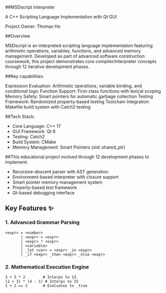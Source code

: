 ##MSDscript Interpreter

A C++ Scripting Language Implementation with Qt GUI

Project Owner: Thomas Ho

##Overview

MSDscript is an interpreted scripting language implementation featuring arithmetic operations, variables, functions, and advanced memory management. Developed as part of advanced software construction coursework, this project demonstrates core compiler/interpreter concepts through 12 iterative development phases.

##Key capabilities:

Expression Evaluation: Arithmetic operations, variable binding, and conditional logic
Function Support: First-class functions with lexical scoping
Memory Safety: Smart pointers for automatic garbage collection
Testing Framework: Randomized property-based testing
Toolchain Integration: Makefile build system with Catch2 testing

##Tech Stack:
- Core Language: C++ 17
- GUI Framework: Qt 6
- Testing: Catch2
- Build System: CMake
- Memory Management: Smart Pointers (std::shared_ptr)


##This educational project evolved through 12 development phases to implement:
- Recursive-descent parser with AST generation
- Environment-based interpreter with closure support
- Smart pointer memory management system
- Property-based test framework
- Qt-based debugging interface

## Key Features ✨

### 1. Advanced Grammar Parsing
```bnf
<expr> = <number> 
       | <expr> + <expr>
       | <expr> * <expr>
       | <variable>
       | _let <var> = <expr> _in <expr>
       | _if <expr> _then <expr> _else <expr>
```

### 2. Mathematical Execution Engine
```bnf
3 + 5 * 2        # Interps to 13
(2 + 3) * (4 - 1) # Interps to 15
1 + 2 == 3       # Evaluates to _true
```


